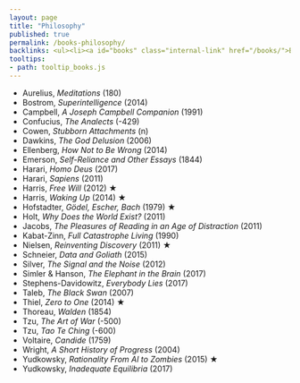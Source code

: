```yaml
---
layout: page
title: "Philosophy"
published: true
permalink: /books-philosophy/
backlinks: <ul><li><a id="books" class="internal-link" href="/books/">Books</a></li></ul>
tooltips: 
- path: tooltip_books.js
---
```


* Aurelius, *Meditations* (180)
* Bostrom, *Superintelligence* (2014)
* Campbell, *A Joseph Campbell Companion* (1991)
* Confucius, *The Analects* (-429)
* Cowen, *Stubborn Attachments* (n)
* Dawkins, *The God Delusion* (2006)
* Ellenberg, *How Not to Be Wrong* (2014)
* Emerson, *Self-Reliance and Other Essays* (1844)
* Harari, *Homo Deus* (2017)
* Harari, *Sapiens* (2011)
* Harris, *Free Will* (2012) ★
* Harris, *Waking Up* (2014) ★
* Hofstadter, *Gödel, Escher, Bach* (1979) ★
* Holt, *Why Does the World Exist?* (2011)
* Jacobs, *The Pleasures of Reading in an Age of Distraction* (2011)
* Kabat-Zinn, *Full Catastrophe Living* (1990)
* Nielsen, *Reinventing Discovery* (2011) ★
* Schneier, *Data and Goliath* (2015)
* Silver, *The Signal and the Noise* (2012)
* Simler & Hanson, *The Elephant in the Brain* (2017)
* Stephens-Davidowitz, *Everybody Lies* (2017)
* Taleb, *The Black Swan* (2007)
* Thiel, *Zero to One* (2014) ★
* Thoreau, *Walden* (1854)
* Tzu, *The Art of War* (-500)
* Tzu, *Tao Te Ching* (-600)
* Voltaire, *Candide* (1759)
* Wright, *A Short History of Progress* (2004)
* Yudkowsky, *Rationality From AI to Zombies* (2015) ★
* Yudkowsky, *Inadequate Equilibria* (2017)
